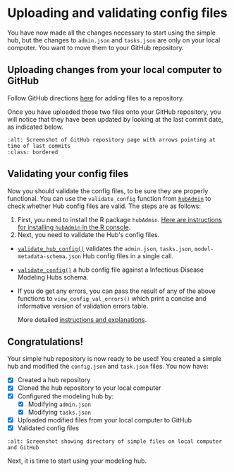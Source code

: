 # Uploading and validating config files  

You have now made all the changes necessary to start using the simple hub, but the changes to `admin.json` and `tasks.json` are only on your local computer. You want to move them to your GitHub repository.

## Uploading changes from your local computer to GitHub  

Follow GitHub directions [here](https://docs.github.com/en/repositories/working-with-files/managing-files/adding-a-file-to-a-repository) for adding files to a repository.  

Once you have uploaded those two files onto your GitHub repository, you will notice that they have been updated by looking at the last commit date, as indicated below.  

```{image} ../images/github_commits.png
:alt: Screenshot of GitHub repository page with arrows pointing at time of last commits
:class: bordered
```

## Validating your config files  

Now you should validate the config files, to be sure they are properly functional. You can use the `validate_config` function from [`hubAdmin`](https://infectious-disease-modeling-hubs.github.io/hubAdmin/index.html) to check whether Hub config files are valid. The steps are as follows:  

1. First, you need to install the R package `hubAdmin`. [Here are instructions for installing `hubAdmin` in the R console](https://github.com/Infectious-Disease-Modeling-Hubs/hubAdmin#installation).  
2. Next, you need to validate the Hub's config files. 
- [`validate_hub_config()`](https://infectious-disease-modeling-hubs.github.io/hubAdmin/reference/validate_hub_config.html) validates the `admin.json`, `tasks.json`, `model-metadata-schema.json` Hub config files in a single call.
- [`validate_config()`](https://infectious-disease-modeling-hubs.github.io/hubAdmin/reference/validate_config.html) a hub config file against a Infectious Disease Modeling Hubs schema.
- If you do get any errors, you can pass the result of any of the above functions to `view_config_val_errors()` which print a concise and informative version of validation errors table.

  More detailed [instructions and explanations](https://infectious-disease-modeling-hubs.github.io/hubAdmin/articles/hub-setup.html#validate-config-files).

## Congratulations!  

Your simple hub repository is now ready to be used! You created a simple hub and modified the `config.json` and `task.json` files. You now have:  
- [x] Created a hub repository
- [x] Cloned the hub repository to your local computer
- [x] Configured the modeling hub by: 
  - [x] Modifying `admin.json`
  - [x] Modifying `tasks.json`
- [x] Uploaded modified files from your local computer to GitHub
- [x] Validated config files

```{image} ../images/simple-hub_directory.png
:alt: Screenshot showing directory of simple files on local computer and GitHub
```

Next, it is time to start using your modeling hub.  

